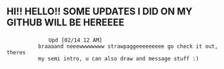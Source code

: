 HI!! HELLO!! SOME UPDATES I DID ON MY GITHUB WILL BE HEREEEE
---------------
        　　　　　 Upd [02/14 12 AM]
              braaaand neeewwwwwwww strawpaggeeeeeeeee go check it out, theres
              my semi intro, u can also draw and message stuff :)
